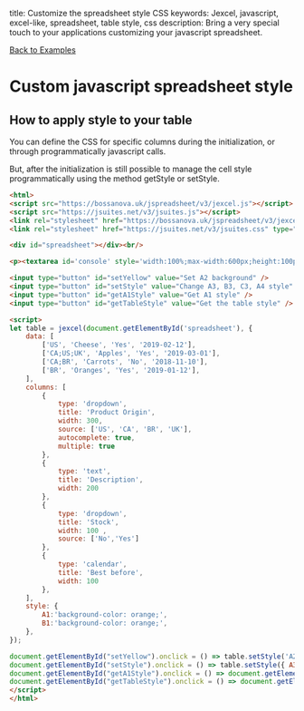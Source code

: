 title: Customize the spreadsheet style CSS
keywords: Jexcel, javascript, excel-like, spreadsheet, table style, css
description: Bring a very special touch to your applications customizing your javascript spreadsheet.

[Back to Examples](/jspreadsheet/v3/examples "Back to the examples section")

# Custom javascript spreadsheet style

## How to apply style to your table

You can define the CSS for specific columns during the initialization, or through programmatically javascript calls.

But, after the initialization is still possible to manage the cell style programmatically using the method getStyle or setStyle.

```html
<html>
<script src="https://bossanova.uk/jspreadsheet/v3/jexcel.js"></script>
<script src="https://jsuites.net/v3/jsuites.js"></script>
<link rel="stylesheet" href="https://bossanova.uk/jspreadsheet/v3/jexcel.css" type="text/css" />
<link rel="stylesheet" href="https://jsuites.net/v3/jsuites.css" type="text/css" />

<div id="spreadsheet"></div><br/>

<p><textarea id='console' style='width:100%;max-width:600px;height:100px;'></textarea></p>

<input type="button" id="setYellow" value="Set A2 background" />
<input type="button" id="setStyle" value="Change A3, B3, C3, A4 style" />
<input type="button" id="getA1Style" value="Get A1 style" />
<input type="button" id="getTableStyle" value="Get the table style" />

<script>
let table = jexcel(document.getElementById('spreadsheet'), {
    data: [
        ['US', 'Cheese', 'Yes', '2019-02-12'],
        ['CA;US;UK', 'Apples', 'Yes', '2019-03-01'],
        ['CA;BR', 'Carrots', 'No', '2018-11-10'],
        ['BR', 'Oranges', 'Yes', '2019-01-12'],
    ],
    columns: [
        {
            type: 'dropdown',
            title: 'Product Origin',
            width: 300,
            source: ['US', 'CA', 'BR', 'UK'],
            autocomplete: true,
            multiple: true
        },
        {
            type: 'text',
            title: 'Description',
            width: 200
        },
        {
            type: 'dropdown',
            title: 'Stock',
            width: 100 ,
            source: ['No','Yes']
        },
        {
            type: 'calendar',
            title: 'Best before',
            width: 100
        },
    ],
    style: {
        A1:'background-color: orange;',
        B1:'background-color: orange;',
    },
});

document.getElementById("setYellow").onclick = () => table.setStyle('A2', 'background-color', 'yellow');
document.getElementById("setStyle").onclick = () => table.setStyle({ A3:'font-weight: bold; color:red;', B3:'background-color: yellow;', C3:'text-decoration: underline;', A4:'text-align:left;' });
document.getElementById("getA1Style").onclick = () => document.getElementById('console').innerHTML = table.getStyle('A1');
document.getElementById("getTableStyle").onclick = () => document.getElementById('console').innerHTML = JSON.stringify(table.getStyle());
</script>
</html>
```

